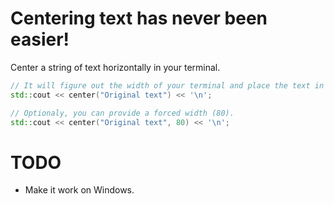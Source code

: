 # Centering text has never been easier!

Center a string of text horizontally in your terminal.

```cpp
// It will figure out the width of your terminal and place the text in the middle.
std::cout << center("Original text") << '\n';

// Optionaly, you can provide a forced width (80).
std::cout << center("Original text", 80) << '\n';
```
# TODO
* Make it work on Windows.
